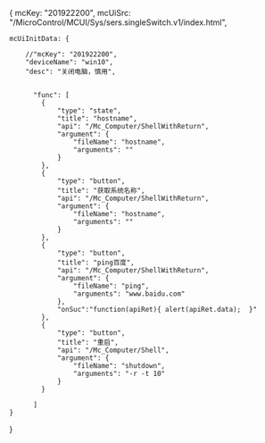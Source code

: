 ﻿
{
    mcKey: "201922200",
    mcUiSrc: "/MicroControl/MCUI/Sys/sers.singleSwitch.v1/index.html",

    mcUiInitData: {
                    
	    //"mcKey": "201922200",
        "deviceName": "win10",
        "desc": "关闭电脑，慎用",

		
          "func": [
            {
				"type": "state",
				"title": "hostname",
				"api": "/Mc_Computer/ShellWithReturn",
				"argument": {
					"fileName": "hostname",
					"arguments": ""
				}
            },
            {
				"type": "button",
				"title": "获取系统名称",
				"api": "/Mc_Computer/ShellWithReturn",
				"argument": {
					"fileName": "hostname",
					"arguments": ""
				}
            },
			{
				"type": "button",
				"title": "ping百度",
				"api": "/Mc_Computer/ShellWithReturn",
				"argument": {
					"fileName": "ping",
					"arguments": "www.baidu.com"
				},
				"onSuc":"function(apiRet){ alert(apiRet.data);  }"
            },
			{			
				"type": "button",
				"title": "重启",
				"api": "/Mc_Computer/Shell",
				"argument": {
					"fileName": "shutdown",
					"arguments": "-r -t 10"
				}
            }

          ]	     
	}
}
